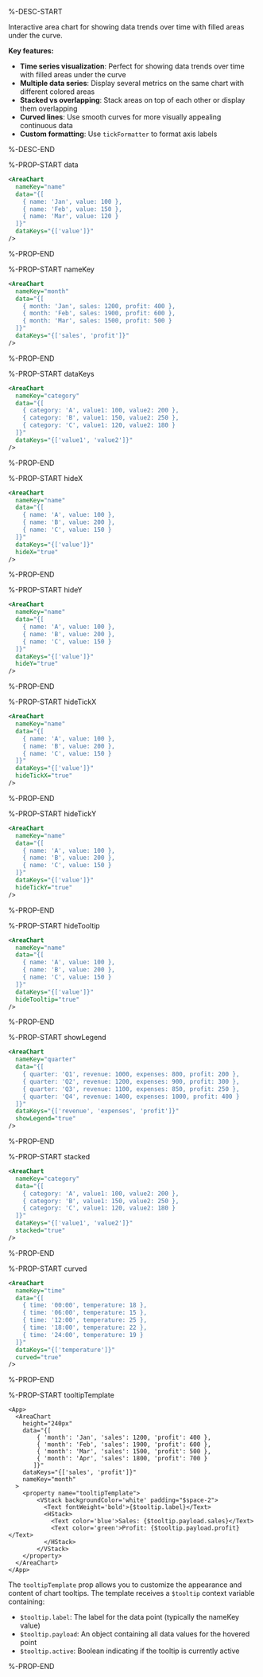%-DESC-START

Interactive area chart for showing data trends over time with filled areas under the curve.

**Key features:**
- **Time series visualization**: Perfect for showing data trends over time with filled areas under the curve
- **Multiple data series**: Display several metrics on the same chart with different colored areas
- **Stacked vs overlapping**: Stack areas on top of each other or display them overlapping
- **Curved lines**: Use smooth curves for more visually appealing continuous data
- **Custom formatting**: Use `tickFormatter` to format axis labels

%-DESC-END

%-PROP-START data

```xml
<AreaChart 
  nameKey="name"
  data="{[
    { name: 'Jan', value: 100 },
    { name: 'Feb', value: 150 },
    { name: 'Mar', value: 120 }
  ]}"
  dataKeys="{['value']}"
/>
```

%-PROP-END

%-PROP-START nameKey

```xml
<AreaChart 
  nameKey="month"
  data="{[
    { month: 'Jan', sales: 1200, profit: 400 },
    { month: 'Feb', sales: 1900, profit: 600 },
    { month: 'Mar', sales: 1500, profit: 500 }
  ]}"
  dataKeys="{['sales', 'profit']}"
/>
```

%-PROP-END

%-PROP-START dataKeys

```xml
<AreaChart 
  nameKey="category"
  data="{[
    { category: 'A', value1: 100, value2: 200 },
    { category: 'B', value1: 150, value2: 250 },
    { category: 'C', value1: 120, value2: 180 }
  ]}"
  dataKeys="{['value1', 'value2']}"
/>
```

%-PROP-END

%-PROP-START hideX

```xml
<AreaChart 
  nameKey="name"
  data="{[
    { name: 'A', value: 100 },
    { name: 'B', value: 200 },
    { name: 'C', value: 150 }
  ]}"
  dataKeys="{['value']}"
  hideX="true"
/>
```

%-PROP-END

%-PROP-START hideY

```xml
<AreaChart 
  nameKey="name"
  data="{[
    { name: 'A', value: 100 },
    { name: 'B', value: 200 },
    { name: 'C', value: 150 }
  ]}"
  dataKeys="{['value']}"
  hideY="true"
/>
```

%-PROP-END

%-PROP-START hideTickX

```xml
<AreaChart 
  nameKey="name"
  data="{[
    { name: 'A', value: 100 },
    { name: 'B', value: 200 },
    { name: 'C', value: 150 }
  ]}"
  dataKeys="{['value']}"
  hideTickX="true"
/>
```

%-PROP-END

%-PROP-START hideTickY

```xml
<AreaChart 
  nameKey="name"
  data="{[
    { name: 'A', value: 100 },
    { name: 'B', value: 200 },
    { name: 'C', value: 150 }
  ]}"
  dataKeys="{['value']}"
  hideTickY="true"
/>
```

%-PROP-END

%-PROP-START hideTooltip

```xml
<AreaChart 
  nameKey="name"
  data="{[
    { name: 'A', value: 100 },
    { name: 'B', value: 200 },
    { name: 'C', value: 150 }
  ]}"
  dataKeys="{['value']}"
  hideTooltip="true"
/>
```

%-PROP-END

%-PROP-START showLegend

```xml
<AreaChart 
  nameKey="quarter"
  data="{[
    { quarter: 'Q1', revenue: 1000, expenses: 800, profit: 200 },
    { quarter: 'Q2', revenue: 1200, expenses: 900, profit: 300 },
    { quarter: 'Q3', revenue: 1100, expenses: 850, profit: 250 },
    { quarter: 'Q4', revenue: 1400, expenses: 1000, profit: 400 }
  ]}"
  dataKeys="{['revenue', 'expenses', 'profit']}"
  showLegend="true"
/>
```

%-PROP-END

%-PROP-START stacked

```xml
<AreaChart 
  nameKey="category"
  data="{[
    { category: 'A', value1: 100, value2: 200 },
    { category: 'B', value1: 150, value2: 250 },
    { category: 'C', value1: 120, value2: 180 }
  ]}"
  dataKeys="{['value1', 'value2']}"
  stacked="true"
/>
```

%-PROP-END

%-PROP-START curved

```xml
<AreaChart 
  nameKey="time"
  data="{[
    { time: '00:00', temperature: 18 },
    { time: '06:00', temperature: 15 },
    { time: '12:00', temperature: 25 },
    { time: '18:00', temperature: 22 },
    { time: '24:00', temperature: 19 }
  ]}"
  dataKeys="{['temperature']}"
  curved="true"
/>
```

%-PROP-END

%-PROP-START tooltipTemplate

```xmlui-pg copy display height="320px" name="Example: tooltipTemplate" /tooltipTemplate/
<App>
  <AreaChart
    height="240px"
    data="{[
        { 'month': 'Jan', 'sales': 1200, 'profit': 400 },
        { 'month': 'Feb', 'sales': 1900, 'profit': 600 },
        { 'month': 'Mar', 'sales': 1500, 'profit': 500 },
        { 'month': 'Apr', 'sales': 1800, 'profit': 700 }
       ]}"
    dataKeys="{['sales', 'profit']}"
    nameKey="month"
  >
    <property name="tooltipTemplate">
        <VStack backgroundColor='white' padding="$space-2">
          <Text fontWeight='bold'>{$tooltip.label}</Text>
          <HStack>
            <Text color='blue'>Sales: {$tooltip.payload.sales}</Text>
            <Text color='green'>Profit: {$tooltip.payload.profit}</Text>
          </HStack>
        </VStack>
    </property>
  </AreaChart>
</App>
```

The `tooltipTemplate` prop allows you to customize the appearance and content of chart tooltips. The template receives a `$tooltip` context variable containing:

- `$tooltip.label`: The label for the data point (typically the nameKey value)
- `$tooltip.payload`: An object containing all data values for the hovered point
- `$tooltip.active`: Boolean indicating if the tooltip is currently active

%-PROP-END

